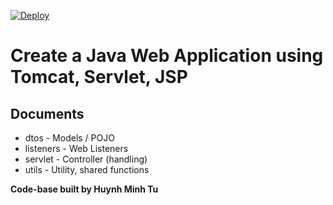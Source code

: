 [![Deploy](https://www.herokucdn.com/deploy/button.svg)](https://heroku.com/deploy)

# Create a Java Web Application using Tomcat, Servlet, JSP

## Documents

* dtos - Models / POJO
* listeners - Web Listeners
* servlet - Controller (handling)
* utils - Utility, shared functions

**Code-base built by Huynh Minh Tu**